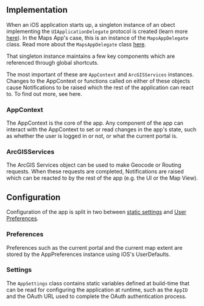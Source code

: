 ## Implementation
When an iOS application starts up, a singleton instance of an obect implementing the `UIApplicationDelegate` protocol is created (learn more [here](https://developer.apple.com/library/content/documentation/iPhone/Conceptual/iPhoneOSProgrammingGuide/TheAppLifeCycle/TheAppLifeCycle.html#//apple_ref/doc/uid/TP40007072-CH2-SW2)). In the Maps App's case, this is an instance of the `MapsAppDelegate` class. Read more about the `MapsAppDelegate` class [here](/maps-app-ios/Maps%20App/Maps%20App%20Delegate).

That singleton instance maintains a few key components which are referenced through global shortcuts.

The most important of these are `AppContext` and `ArcGISServices` instances. Changes to the AppContext or functions called on either of these objects cause Notifications to be raised which the rest of the application can react to. To find out more, see here.

### AppContext
The AppContext is the core of the app. Any component of the app can interact with the AppContext to set or read changes in the app's state, such as whether the user is logged in or not, or what the current portal is.

### ArcGISServices
The ArcGIS Services object can be used to make Geocode or Routing requests. When these requests are completed, Notifications are raised which can be reacted to by the rest of the app (e.g. the UI or the Map View).

## Configuration
Configuration of the app is split in two between [static settings](AppSettings.swift) and [User Preferences](AppPreferences.swift).

### Preferences
Preferences such as the current portal and the current map extent are stored by the AppPreferences instance using iOS's UserDefaults.

### Settings
The `AppSettings` class contains static variables defined at build-time that can be read for configuring the application at runtime, such as the `AppID` and the OAuth URL used to complete the OAuth authentication process.
